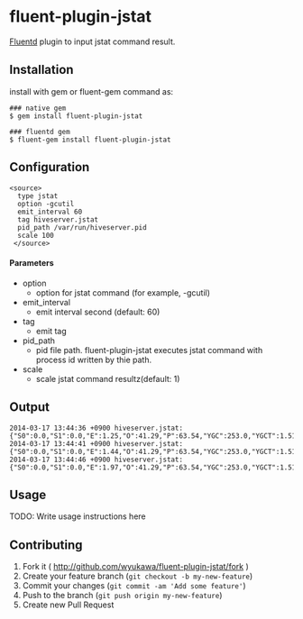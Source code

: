 # fluent-plugin-jstat

[Fluentd](http://fluentd.org) plugin to input jstat command result.

## Installation
install with gem or fluent-gem command as:

`````
### native gem
$ gem install fluent-plugin-jstat

### fluentd gem
$ fluent-gem install fluent-plugin-jstat
`````

## Configuration

```
<source>
  type jstat
  option -gcutil
  emit_interval 60
  tag hiveserver.jstat
  pid_path /var/run/hiveserver.pid
  scale 100
 </source>
```

#### Parameters

* option
  * option for jstat command (for example, -gcutil)
* emit_interval
  * emit interval second (default: 60)
* tag
  * emit tag
* pid_path
  * pid file path. fluent-plugin-jstat executes jstat command with process id written by thie path.
* scale
  * scale jstat command resultz(default: 1)

## Output

```
2014-03-17 13:44:36 +0900 hiveserver.jstat: {"S0":0.0,"S1":0.0,"E":1.25,"O":41.29,"P":63.54,"YGC":253.0,"YGCT":1.519,"FGC":252.0,"FGCT":137.145,"GCT":138.665}
2014-03-17 13:44:41 +0900 hiveserver.jstat: {"S0":0.0,"S1":0.0,"E":1.44,"O":41.29,"P":63.54,"YGC":253.0,"YGCT":1.519,"FGC":252.0,"FGCT":137.145,"GCT":138.665}
2014-03-17 13:44:46 +0900 hiveserver.jstat: {"S0":0.0,"S1":0.0,"E":1.97,"O":41.29,"P":63.54,"YGC":253.0,"YGCT":1.519,"FGC":252.0,"FGCT":137.145,"GCT":138.665}
```

## Usage

TODO: Write usage instructions here

## Contributing

1. Fork it ( http://github.com/wyukawa/fluent-plugin-jstat/fork )
2. Create your feature branch (`git checkout -b my-new-feature`)
3. Commit your changes (`git commit -am 'Add some feature'`)
4. Push to the branch (`git push origin my-new-feature`)
5. Create new Pull Request
